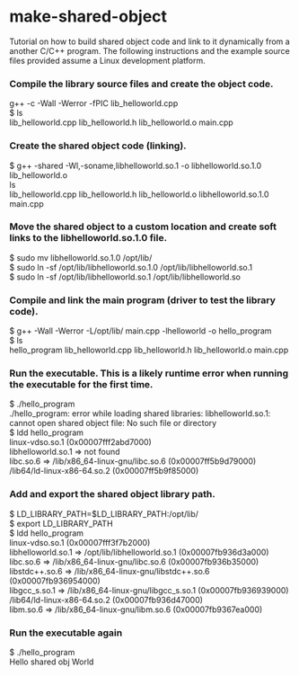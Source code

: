 # make-shared-object

Tutorial on how to build shared object code and link to it dynamically from a another C/C++ program. The following instructions and the example source files provided assume a Linux development platform.  

### Compile the library source files and create the object code.
g++ -c -Wall -Werror -fPIC lib_helloworld.cpp  
$ ls  
lib_helloworld.cpp  lib_helloworld.h  lib_helloworld.o  main.cpp  

### Create the shared object code (linking).
$ g++ -shared -Wl,-soname,libhelloworld.so.1 -o libhelloworld.so.1.0 lib_helloworld.o  
ls  
lib_helloworld.cpp  lib_helloworld.h  lib_helloworld.o  libhelloworld.so.1.0  main.cpp  

### Move the shared object to a custom location and create soft links to the libhelloworld.so.1.0 file.  
$ sudo mv libhelloworld.so.1.0 /opt/lib/  
$ sudo ln -sf /opt/lib/libhelloworld.so.1.0 /opt/lib/libhelloworld.so.1  
$ sudo ln -sf /opt/lib/libhelloworld.so.1 /opt/lib/libhelloworld.so  

### Compile and link the main program (driver to test the library code).  
$ g++ -Wall -Werror -L/opt/lib/ main.cpp -lhelloworld -o hello_program  
$ ls  
hello_program  lib_helloworld.cpp  lib_helloworld.h  lib_helloworld.o  main.cpp  

### Run the executable. This is a likely runtime error when running the executable for the first time.  
$ ./hello_program  
./hello_program: error while loading shared libraries: libhelloworld.so.1: cannot open shared object file: No such file or directory  
$ ldd hello_program  
	linux-vdso.so.1 (0x00007fff2abd7000)  
	libhelloworld.so.1 => not found  
	libc.so.6 => /lib/x86_64-linux-gnu/libc.so.6 (0x00007ff5b9d79000)  
	/lib64/ld-linux-x86-64.so.2 (0x00007ff5b9f85000)  

### Add and export the shared object library path.  
$ LD_LIBRARY_PATH=$LD_LIBRARY_PATH:/opt/lib/  
$ export LD_LIBRARY_PATH  
$ ldd hello_program  
	linux-vdso.so.1 (0x00007fff3f7b2000)  
	libhelloworld.so.1 => /opt/lib/libhelloworld.so.1 (0x00007fb936d3a000)  
	libc.so.6 => /lib/x86_64-linux-gnu/libc.so.6 (0x00007fb936b35000)  
	libstdc++.so.6 => /lib/x86_64-linux-gnu/libstdc++.so.6 (0x00007fb936954000)  
	libgcc_s.so.1 => /lib/x86_64-linux-gnu/libgcc_s.so.1 (0x00007fb936939000)  
	/lib64/ld-linux-x86-64.so.2 (0x00007fb936d47000)  
	libm.so.6 => /lib/x86_64-linux-gnu/libm.so.6 (0x00007fb9367ea000)  

### Run the executable again  
$ ./hello_program  
Hello shared obj World  
